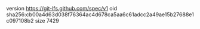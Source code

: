 version https://git-lfs.github.com/spec/v1
oid sha256:cb00a4d63d038f76364ac4d678ca5aa6c61adcc2a49ae15b27688e1c097108b2
size 7429
